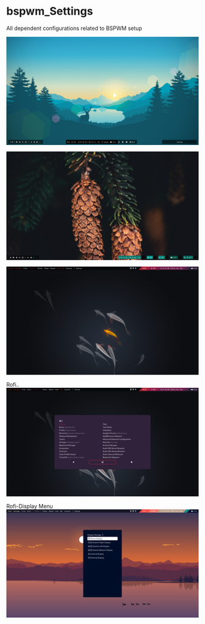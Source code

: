# bspwm_Settings
All dependent configurations  related to BSPWM setup


![](screens/screen.png)


![](screens/screen1.png)


![](screens/screen3.png)

Rofi..
![](screens/screen5.png)

Rofi-Display Menu
![](screens/screen6.png)
